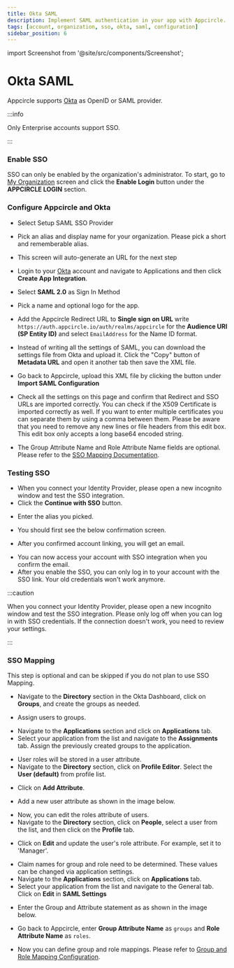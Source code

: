 ```yaml
---
title: Okta SAML
description: Implement SAML authentication in your app with Appcircle. Enhance user security and streamline login processes.
tags: [account, organization, sso, okta, saml, configuration]
sidebar_position: 6
---
```


import Screenshot from '@site/src/components/Screenshot';

# Okta SAML

Appcircle supports [Okta](https://www.okta.com/) as OpenID or SAML provider.

:::info

Only Enterprise accounts support SSO.

:::

### Enable SSO

SSO can only be enabled by the organization's administrator. To start, go to [My Organization](/account/my-organization) screen and click the **Enable Login** button under the **APPCIRCLE LOGIN** section.

<Screenshot url='https://cdn.appcircle.io/docs/assets/enable-sso_v3.png' />

### Configure Appcircle and Okta

- Select Setup SAML SSO Provider

<Screenshot url='https://cdn.appcircle.io/docs/assets/sso-form_v2.png' />

- Pick an alias and display name for your organization. Please pick a short and rememberable alias.

- This screen will auto-generate an URL for the next step

<Screenshot url='https://cdn.appcircle.io/docs/assets/sso-saml1.png' />

- Login to your [Okta](https://www.okta.com/) account and navigate to Applications and then click **Create App Integration**.

<Screenshot url='https://cdn.appcircle.io/docs/assets/oktacreateapp.png' />

- Select **SAML 2.0** as Sign In Method

<Screenshot url='https://cdn.appcircle.io/docs/assets/oktacreatesaml.png' />

- Pick a name and optional logo for the app.

<Screenshot url='https://cdn.appcircle.io/docs/assets/oktasamlsettings1.png' />

- Add the Appcircle Redirect URL to **Single sign on URL** write `https://auth.appcircle.io/auth/realms/appcircle` for the **Audience URI (SP Entity ID)** and select `EmailAddress` for the Name ID format.

<Screenshot url='https://cdn.appcircle.io/docs/assets/oktasamlsettings2.png' />

- Instead of writing all the settings of SAML, you can download the settings file from Okta and upload it. Click the "Copy" button of **Metadata URL** and open it another tab then save the XML file.

<Screenshot url='https://cdn.appcircle.io/docs/assets/oktasamlsettings3-new.png' />

- Go back to Appcircle, upload this XML file by clicking the button under **Import SAML Configuration**

<Screenshot url='https://cdn.appcircle.io/docs/assets/sso-saml1.png' />

- Check all the settings on this page and confirm that Redirect and SSO URLs are imported correctly. You can check if the X509 Certificate is imported correctly as well. If you want to enter multiple certificates you can separate them by using a comma between them. Please be aware that you need to remove any new lines or file headers from this edit box. This edit box only accepts a long base64 encoded string.

- The Group Attribute Name and Role Attribute Name fields are optional. Please refer to the [SSO Mapping Documentation](/account/my-organization/integrations/authentications/sso-providers-configuration/okta-saml#sso-mapping).

### Testing SSO

- When you connect your Identity Provider, please open a new incognito window and test the SSO integration.
- Click the **Continue with SSO** button.

<Screenshot url='https://cdn.appcircle.io/docs/assets/sso-loginbutton.png' />

- Enter the alias you picked.

<Screenshot url="https://cdn.appcircle.io/docs/assets/sso-alias.png" />

- You should first see the below confirmation screen.

<Screenshot url='https://cdn.appcircle.io/docs/assets/sso-linkaccount.png' />

- After you confirmed account linking, you will get an email.

<Screenshot url='https://cdn.appcircle.io/docs/assets/sso-confirmlink.png' />

- You can now access your account with SSO integration when you confirm the email.
- After you enable the SSO, you can only log in to your account with the SSO link. Your old credentials won't work anymore.

:::caution

When you connect your Identity Provider, please open a new incognito window and test the SSO integration. Please only log off when you can log in with SSO credentials. If the connection doesn't work, you need to review your settings.

:::

### SSO Mapping

This step is optional and can be skipped if you do not plan to use SSO Mapping.

- Navigate to the **Directory** section in the Okta Dashboard, click on **Groups**, and create the groups as needed.

<Screenshot url='https://cdn.appcircle.io/docs/assets/sso-mapping-okta-create-groups.png' />

- Assign users to groups.

<Screenshot url='https://cdn.appcircle.io/docs/assets/sso-mapping-okta-assign-users-to-groups.png' />

- Navigate to the **Applications** section and click on **Applications** tab.
- Select your application from the list and navigate to the **Assignments** tab. Assign the previously created groups to the application.

<Screenshot url='https://cdn.appcircle.io/docs/assets/sso-mapping-okta-assign-groups-to-application.png' />

- User roles will be stored in a user attribute. 
- Navigate to the **Directory** section, click on **Profile Editor**. Select the **User (default)** from profile list.

<Screenshot url='https://cdn.appcircle.io/docs/assets/sso-mapping-okta-profile-editor.png' />

- Click on **Add Attribute**.

<Screenshot url='https://cdn.appcircle.io/docs/assets/sso-mapping-okta-create-user-attribute1.png' />

- Add a new user attribute as shown in the image below.

<Screenshot url='https://cdn.appcircle.io/docs/assets/sso-mapping-okta-create-user-attribute2.png' />

- Now, you can edit the roles attribute of users. 
- Navigate to the **Directory** section, click on **People**, select a user from the list, and then click on the **Profile** tab. 

<Screenshot url='https://cdn.appcircle.io/docs/assets/sso-mapping-okta-edit-user-attribute1.png' />

- Click on **Edit** and update the user's role attribute. For example, set it to 'Manager'.

<Screenshot url='https://cdn.appcircle.io/docs/assets/sso-mapping-okta-edit-user-attribute2.png' />

- Claim names for group and role need to be determined. These values can be changed via application settings.
- Navigate to the **Applications** section, click on **Applications** tab.
- Select your application from the list and navigate to the General tab. Click on **Edit** in **SAML Settings**

<Screenshot url='https://cdn.appcircle.io/docs/assets/sso-mapping-okta-application-edit-saml.png' />

- Enter the Group and Attribute statement as as shown in the image below.

<Screenshot url='https://cdn.appcircle.io/docs/assets/sso-mapping-okta-add-saml-statement.png' />

- Go back to Appcircle, enter **Group Attribute Name** as ``groups`` and **Role Attribute Name** as ``roles``.

<Screenshot url='https://cdn.appcircle.io/docs/assets/sso-mapping-okta-saml-ac-group-role-attribute-name.png' />

- Now you can define group and role mappings. Please refer to [Group and Role Mapping Configuration](/account/my-organization/integrations/authentications/sso-providers-configuration/single-sign-on#group-and-role-mapping-configuration).
